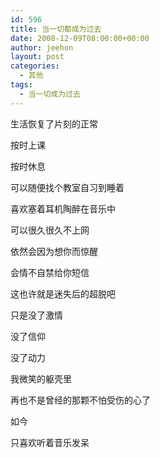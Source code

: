 ```yaml
---
id: 596
title: 当一切都成为过去
date: 2008-12-09T08:00:00+00:00
author: jeehon
layout: post
categories:
  - 其他
tags:
  - 当一切成为过去
---
```

生活恢复了片刻的正常
  
按时上课
  
按时休息
  
可以随便找个教室自习到睡着
  
喜欢塞着耳机陶醉在音乐中
  
可以很久很久不上网
  
依然会因为想你而惊醒
  
会情不自禁给你短信
  
这也许就是迷失后的超脱吧
  
只是没了激情
  
没了信仰
  
没了动力
  
我微笑的躯壳里
  
再也不是曾经的那颗不怕受伤的心了
  
如今
  
只喜欢听着音乐发呆